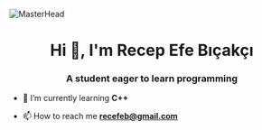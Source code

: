 ![MasterHead](https://raw.githubusercontent.com/recefeb/assets/refs/heads/main/github-header-banner.png)



<h1 align="center">Hi 👋, I'm Recep Efe Bıçakçı</h1>
<h3 align="center">A student eager to learn programming</h3>


- 🌱 I’m currently learning **C++**

- 📫 How to reach me **recefeb@gmail.com**

